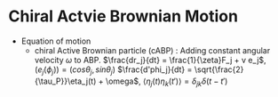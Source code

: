 # Chiral Actvie Brownian Motion

- Equation of motion
  - chiral Active Brownian particle (cABP) : Adding constant angular velocity $\omega$ to ABP.
$\frac{dr_j}{dt} = \frac{1}{\zeta}F_j + v e_j$, $(e_j(\phi_j)) = (cos\theta_j, sin\theta_j)$
$\frac{d'phi_j}{dt} = \sqrt{\frac{2}{\tau_P}}\eta_j(t) + \omega$, $\left< \eta_j(t)\eta_k(t') \right> = \delta_{jk}\delta (t-t')$



